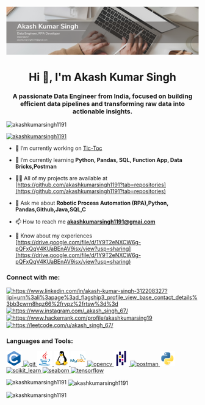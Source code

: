 ![logo](https://github.com/akashkumarsingh1191/akashkumarsingh1191/blob/main/Template.png)

<h1 align="center">Hi 👋, I'm Akash Kumar Singh</h1>
<h3 align="center">A passionate Data Engineer from India, focused on building efficient data pipelines and transforming raw data into actionable insights.</h3>

<p align="left"> <img src="https://komarev.com/ghpvc/?username=akashkumarsingh1191&label=Profile%20views&color=0e75b6&style=flat" alt="akashkumarsingh1191" /> </p>

<p align="left"> <a href="https://github.com/ryo-ma/github-profile-trophy"><img src="https://github-profile-trophy.vercel.app/?username=akashkumarsingh1191" alt="akashkumarsingh1191" /></a> </p>

- 🔭 I’m currently working on [Tic-Toc](https://github.com/akashkumarsingh1191/Tic-Toc)

- 🌱 I’m currently learning **Python, Pandas, SQL, Function App, Data Bricks,Postman**

- 👨‍💻 All of my projects are available at [https://github.com/akashkumarsingh1191?tab=repositories](https://github.com/akashkumarsingh1191?tab=repositories)

- 💬 Ask me about **Robotic Process Automation (RPA),Python, Pandas,Github,Java,SQL,C**

- 📫 How to reach me **akashkumarsingh1191@gmai.com**

- 📄 Know about my experiences [https://drive.google.com/file/d/1Y9T2eNXCW6g-pQFxQqV4KUaBEnAV9isx/view?usp=sharing](https://drive.google.com/file/d/1Y9T2eNXCW6g-pQFxQqV4KUaBEnAV9isx/view?usp=sharing)

<h3 align="left">Connect with me:</h3>
<p align="left">
<a href="https://linkedin.com/in/https://www.linkedin.com/in/akash-kumar-singh-312208327?lipi=urn%3ali%3apage%3ad_flagship3_profile_view_base_contact_details%3bb3cwrn8hqz66%2frvpz%2frtsw%3d%3d" target="blank"><img align="center" src="https://raw.githubusercontent.com/rahuldkjain/github-profile-readme-generator/master/src/images/icons/Social/linked-in-alt.svg" alt="https://www.linkedin.com/in/akash-kumar-singh-312208327?lipi=urn%3ali%3apage%3ad_flagship3_profile_view_base_contact_details%3bb3cwrn8hqz66%2frvpz%2frtsw%3d%3d" height="30" width="40" /></a>
<a href="https://instagram.com/https://www.instagram.com/_akash_singh_67/" target="blank"><img align="center" src="https://raw.githubusercontent.com/rahuldkjain/github-profile-readme-generator/master/src/images/icons/Social/instagram.svg" alt="https://www.instagram.com/_akash_singh_67/" height="30" width="40" /></a>
<a href="https://www.hackerrank.com/https://www.hackerrank.com/profile/akashkumarsing19" target="blank"><img align="center" src="https://raw.githubusercontent.com/rahuldkjain/github-profile-readme-generator/master/src/images/icons/Social/hackerrank.svg" alt="https://www.hackerrank.com/profile/akashkumarsing19" height="30" width="40" /></a>
<a href="https://www.leetcode.com/https://leetcode.com/u/akash_singh_67/" target="blank"><img align="center" src="https://raw.githubusercontent.com/rahuldkjain/github-profile-readme-generator/master/src/images/icons/Social/leet-code.svg" alt="https://leetcode.com/u/akash_singh_67/" height="30" width="40" /></a>
</p>

<h3 align="left">Languages and Tools:</h3>
<p align="left"> <a href="https://www.cprogramming.com/" target="_blank" rel="noreferrer"> <img src="https://raw.githubusercontent.com/devicons/devicon/master/icons/c/c-original.svg" alt="c" width="40" height="40"/> </a> <a href="https://git-scm.com/" target="_blank" rel="noreferrer"> <img src="https://www.vectorlogo.zone/logos/git-scm/git-scm-icon.svg" alt="git" width="40" height="40"/> </a> <a href="https://www.java.com" target="_blank" rel="noreferrer"> <img src="https://raw.githubusercontent.com/devicons/devicon/master/icons/java/java-original.svg" alt="java" width="40" height="40"/> </a> <a href="https://www.linux.org/" target="_blank" rel="noreferrer"> <img src="https://raw.githubusercontent.com/devicons/devicon/master/icons/linux/linux-original.svg" alt="linux" width="40" height="40"/> </a> <a href="https://www.mysql.com/" target="_blank" rel="noreferrer"> <img src="https://raw.githubusercontent.com/devicons/devicon/master/icons/mysql/mysql-original-wordmark.svg" alt="mysql" width="40" height="40"/> </a> <a href="https://opencv.org/" target="_blank" rel="noreferrer"> <img src="https://www.vectorlogo.zone/logos/opencv/opencv-icon.svg" alt="opencv" width="40" height="40"/> </a> <a href="https://pandas.pydata.org/" target="_blank" rel="noreferrer"> <img src="https://raw.githubusercontent.com/devicons/devicon/2ae2a900d2f041da66e950e4d48052658d850630/icons/pandas/pandas-original.svg" alt="pandas" width="40" height="40"/> </a> <a href="https://postman.com" target="_blank" rel="noreferrer"> <img src="https://www.vectorlogo.zone/logos/getpostman/getpostman-icon.svg" alt="postman" width="40" height="40"/> </a> <a href="https://www.python.org" target="_blank" rel="noreferrer"> <img src="https://raw.githubusercontent.com/devicons/devicon/master/icons/python/python-original.svg" alt="python" width="40" height="40"/> </a> <a href="https://scikit-learn.org/" target="_blank" rel="noreferrer"> <img src="https://upload.wikimedia.org/wikipedia/commons/0/05/Scikit_learn_logo_small.svg" alt="scikit_learn" width="40" height="40"/> </a> <a href="https://seaborn.pydata.org/" target="_blank" rel="noreferrer"> <img src="https://seaborn.pydata.org/_images/logo-mark-lightbg.svg" alt="seaborn" width="40" height="40"/> </a> <a href="https://www.tensorflow.org" target="_blank" rel="noreferrer"> <img src="https://www.vectorlogo.zone/logos/tensorflow/tensorflow-icon.svg" alt="tensorflow" width="40" height="40"/> </a> </p>

<p><img align="left" src="https://github-readme-stats.vercel.app/api/top-langs?username=akashkumarsingh1191&show_icons=true&locale=en&layout=compact" alt="akashkumarsingh1191" /></p>

<p>&nbsp;<img align="center" src="https://github-readme-stats.vercel.app/api?username=akashkumarsingh1191&show_icons=true&locale=en" alt="akashkumarsingh1191" /></p>

<p><img align="center" src="https://github-readme-streak-stats.herokuapp.com/?user=akashkumarsingh1191&" alt="akashkumarsingh1191" /></p>
